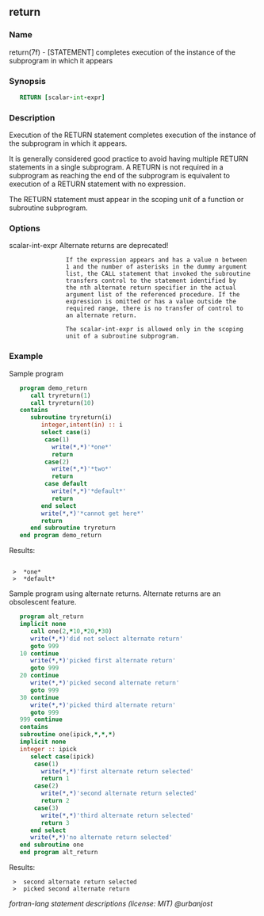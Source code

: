 ## return

### **Name**
   return(7f) - [STATEMENT] completes execution of the instance
   of the subprogram in which it appears

### **Synopsis**
```fortran
   RETURN [scalar-int-expr]
```
### **Description**
   Execution of the RETURN statement completes execution of the instance
   of the subprogram in which it appears.

   It is generally considered good practice to avoid having multiple
   RETURN statements in a single subprogram. A RETURN is not required
   in a subprogram as reaching the end of the subprogram is equivalent
   to execution of a RETURN statement with no expression.

   The RETURN statement must appear in the scoping unit of a function or
   subroutine subprogram.

### **Options**
   scalar-int-expr  Alternate returns are deprecated!

                    If the expression appears and has a value n between
                    1 and the number of asterisks in the dummy argument
                    list, the CALL statement that invoked the subroutine
                    transfers control to the statement identified by
                    the nth alternate return specifier in the actual
                    argument list of the referenced procedure. If the
                    expression is omitted or has a value outside the
                    required range, there is no transfer of control to
                    an alternate return.

                    The scalar-int-expr is allowed only in the scoping
                    unit of a subroutine subprogram.
### **Example**
  Sample program
```fortran
   program demo_return
      call tryreturn(1)
      call tryreturn(10)
   contains
      subroutine tryreturn(i)
         integer,intent(in) :: i
         select case(i)
          case(1)
            write(*,*)'*one*'
            return
          case(2)
            write(*,*)'*two*'
            return
          case default
            write(*,*)'*default*'
            return
         end select
         write(*,*)'*cannot get here*'
         return
      end subroutine tryreturn
   end program demo_return
```
Results:
```text

 >  *one*
 >  *default*
```
  Sample program using alternate returns. Alternate returns are
  an obsolescent feature.
```fortran
   program alt_return
   implicit none
      call one(2,*10,*20,*30)
      write(*,*)'did not select alternate return'
      goto 999
   10 continue
      write(*,*)'picked first alternate return'
      goto 999
   20 continue
      write(*,*)'picked second alternate return'
      goto 999
   30 continue
      write(*,*)'picked third alternate return'
      goto 999
   999 continue
   contains
   subroutine one(ipick,*,*,*)
   implicit none
   integer :: ipick
      select case(ipick)
       case(1)
         write(*,*)'first alternate return selected'
         return 1
       case(2)
         write(*,*)'second alternate return selected'
         return 2
       case(3)
         write(*,*)'third alternate return selected'
         return 3
      end select
      write(*,*)'no alternate return selected'
   end subroutine one
   end program alt_return
```
Results:
```text
 >  second alternate return selected
 >  picked second alternate return
```
 _fortran-lang statement descriptions (license: MIT) \@urbanjost_
